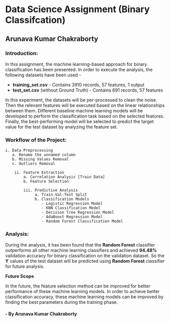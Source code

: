 # Data Science Assignment (Binary Classifcation)
## Arunava Kumar Chakraborty


### Introduction:

In this assignment, the machine learning-based approach for binary classification has been presented. In order to execute the analysis, the following datasets have been used - 
- **training_set.csv** - Contains 3910 records, 57 features, 1 output
- **test_set.csv** (without Ground Truth) - Contains 691 records, 57 features

In this experiment, the datasets will be per-processed to clean the noise. Then the relevant features will be executed based on the linear relationships between them. Different baseline machine learning models will be developed to perform the classification task based on the selected features. Finally, the best-performing model will be selected to predict the target value for the test dataset by analyzing the feature set.


### Workflow of the Project:

    i. Data Preprocessing
       a. Rename the unnamed column
       b. Missing Values Removal
       c. Outliers Removal

        ii. Feature Extraction
            a. Correlation Analysis [Train Data]
            b. Feature Selection
    
            iii. Predictive Analysis
                 a. Train-Val-Test Split
                 b. Classification Models
                    - Logistic Regression Model
                    - KNN Classification Model
                    - Decision Tree Regression Model
                    - AdaBoost Regression Model
                    - Random Forest Classification Model
                    

### Analysis:
During the analysis, it has been found that the **Random Forest** classifier outperforms all other machine learning classifiers and achieved **94.48%** validation accuracy for binary classification on the validation dataset. So the **Y** values of the test dataset will be predicted using **Random Forest** classifier for future analysis.


**Future Scope**

In the future, the feature selection method can be improved for better performance of these machine learning models. In order to achieve better classification accuracy, these machine learning models can be improved by finding the best parameters during the training phase.


#### - By Arunava Kumar Chakraborty
